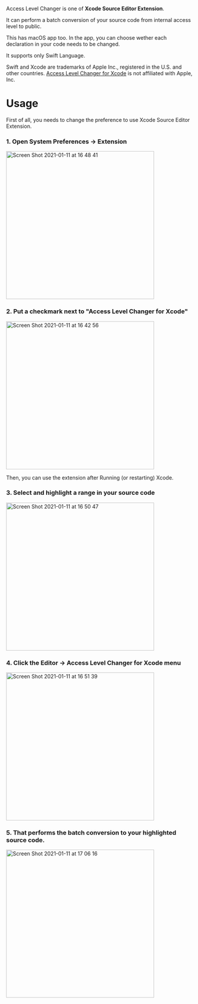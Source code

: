 Access Level Changer is one of **Xcode Source Editor Extension**.

It can perform a batch conversion of your source code from internal access level to public.

This has macOS app too. 
In the app, you can choose wether each declaration in your code needs to be changed.

It supports only Swift Language.

Swift and Xcode are trademarks of Apple Inc., registered in the U.S. and other countries.
[Access Level Changer for Xcode](https://kazuhiro4949.github.io/AccessLevelChanger/) is not affiliated with Apple, Inc.

# Usage

First of all, you needs to change the preference to use Xcode Source Editor Extension.

### 1. Open System Preferences -> Extension
<img width="400" alt="Screen Shot 2021-01-11 at 16 48 41" src="https://user-images.githubusercontent.com/18320004/104156640-e740a600-542c-11eb-95c5-427d940ad66e.png">

### 2. Put a checkmark next to "Access Level Changer for Xcode"
<img width="400" alt="Screen Shot 2021-01-11 at 16 42 56" src="https://user-images.githubusercontent.com/18320004/104156458-6aadc780-542c-11eb-8f9e-376d36d55b54.png">

Then, you can use the extension after Running (or restarting) Xcode.

### 3. Select and highlight a range in your source code

<img width="400" alt="Screen Shot 2021-01-11 at 16 50 47" src="https://user-images.githubusercontent.com/18320004/104156806-3090f580-542d-11eb-8c69-a21b4f743c19.png">

### 4. Click the Editor -> Access Level Changer for Xcode menu

<img width="400" alt="Screen Shot 2021-01-11 at 16 51 39" src="https://user-images.githubusercontent.com/18320004/104156857-4b636a00-542d-11eb-9b73-5d5f990ff4ce.png">


### 5. That performs the batch conversion to your highlighted source code.

<img width="400" alt="Screen Shot 2021-01-11 at 17 06 16" src="https://user-images.githubusercontent.com/18320004/104157913-7c449e80-542f-11eb-9a0a-acb791742ebe.png">


